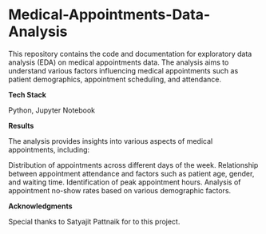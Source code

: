 # Medical-Appointments-Data-Analysis
This repository contains the code and documentation for exploratory data analysis (EDA) on medical appointments data. The analysis aims to understand various factors influencing medical appointments such as patient demographics, appointment scheduling, and attendance.

**Tech Stack**

Python, Jupyter Notebook

**Results**

The analysis provides insights into various aspects of medical appointments, including:

Distribution of appointments across different days of the week.
Relationship between appointment attendance and factors such as patient age, gender, and waiting time.
Identification of peak appointment hours.
Analysis of appointment no-show rates based on various demographic factors.

**Acknowledgments**

Special thanks to Satyajit Pattnaik for to this project.
